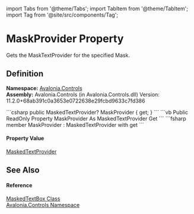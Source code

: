 import Tabs from '@theme/Tabs'; 
import TabItem from '@theme/TabItem'; 
import Tag from '@site/src/components/Tag'; 

# MaskProvider Property


Gets the MaskTextProvider for the specified Mask.



## Definition
**Namespace:** <a href="N_Avalonia_Controls">Avalonia.Controls</a>  
**Assembly:** Avalonia.Controls (in Avalonia.Controls.dll) Version: 11.2.0+68ab391c0a3653e0722638e29fcbd9633c7fd386

<Tabs groupId="api-code-preview">
<TabItem value="csharp" label="C#">
```csharp
public MaskedTextProvider? MaskProvider { get; }
```
</TabItem>
<TabItem value="vb" label="VB">
```vb
Public ReadOnly Property MaskProvider As MaskedTextProvider
	Get
```
</TabItem>
<TabItem value="fsharp" label="F#">
```fsharp
member MaskProvider : MaskedTextProvider with get
```
</TabItem>
</Tabs>



#### Property Value
<a href="https://learn.microsoft.com/dotnet/api/system.componentmodel.maskedtextprovider" target="_blank" rel="noopener noreferrer">MaskedTextProvider</a>

## See Also


#### Reference
<a href="T_Avalonia_Controls_MaskedTextBox">MaskedTextBox Class</a>  
<a href="N_Avalonia_Controls">Avalonia.Controls Namespace</a>  
